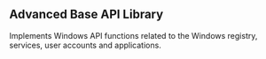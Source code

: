 ## Advanced Base API Library

Implements Windows API functions related to the Windows registry, services, user
accounts and applications.
